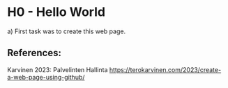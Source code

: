 <h1>H0 - Hello World</h1>

a) First task was to create this web page.

<h2>References:</h2>

Karvinen 2023: Palvelinten Hallinta https://terokarvinen.com/2023/create-a-web-page-using-github/
